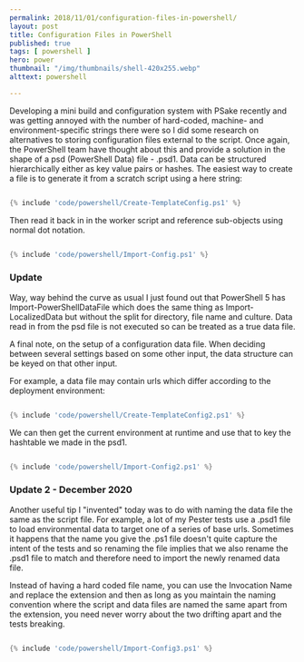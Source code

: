 ```yaml
---
permalink: 2018/11/01/configuration-files-in-powershell/
layout: post
title: Configuration Files in PowerShell
published: true 
tags: [ powershell ]
hero: power
thumbnail: "/img/thumbnails/shell-420x255.webp"
alttext: powershell

---
```


Developing a mini build and configuration system with PSake recently and was getting annoyed with the number of hard-coded, machine- and environment-specific strings there were 
so I did some research on alternatives to storing configuration files external to the script. Once again, the PowerShell team have thought about this and provide a solution 
in the shape of a psd (PowerShell Data) file - .psd1. Data can be structured hierarchically either as key value pairs or hashes. The easiest way to create a file is to 
generate it from a scratch script using a here string:


```powershell

{% include 'code/powershell/Create-TemplateConfig.ps1' %}

```

Then read it back in in the worker script and reference sub-objects using normal dot notation. 


```powershell

{% include 'code/powershell/Import-Config.ps1' %}

```

### Update

Way, way behind the curve as usual I just found out that PowerShell 5 has Import-PowerShellDataFile which does the same thing as Import-LocalizedData but without the split 
for directory, file name and culture. Data read in from the psd file is not executed so can be treated as a true data file.

A final note, on the setup of a configuration data file. When deciding between several settings based on some other input, the data structure can be keyed on that other input. 

For example, a data file may contain urls which differ according to the deployment environment:

```powershell

{% include 'code/powershell/Create-TemplateConfig2.ps1' %}

```

We can then get the current environment at runtime and use that to key the hashtable we made in the psd1.

```powershell

{% include 'code/powershell/Import-Config2.ps1' %}

```

### Update 2 - December 2020

Another useful tip I "invented" today was to do with naming the data file the same as the script file. For example, a 
lot of my Pester tests use a .psd1 file to load environmental data to target one of a series of base urls. Sometimes 
it happens that the name you give the .ps1 file doesn't quite capture the intent of the tests and so renaming the file 
implies that we also rename the .psd1 file to match and therefore need to import the newly renamed data file. 

Instead of having a hard coded file name, you can use the Invocation Name and replace the extension and then as long as 
you maintain the naming convention where the script and data files are named the same apart from the extension, you need 
never worry about the two drifting apart and the tests breaking. 

```powershell

{% include 'code/powershell/Import-Config3.ps1' %}

```
